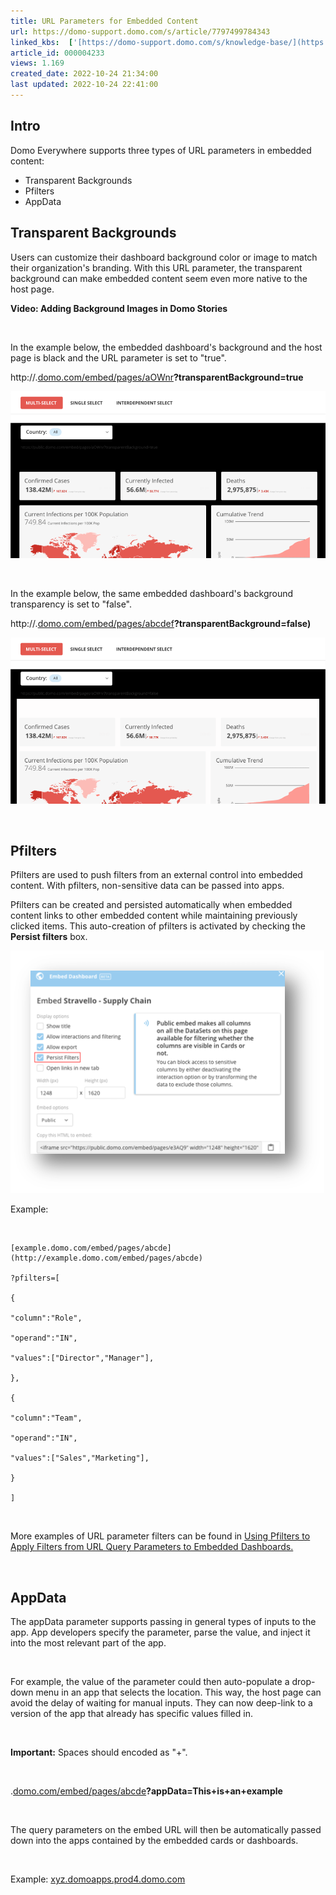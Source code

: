 ```yaml
---
title: URL Parameters for Embedded Content
url: https://domo-support.domo.com/s/article/7797499784343
linked_kbs:  ['[https://domo-support.domo.com/s/knowledge-base/](https://domo-support.domo.com/s/knowledge-base/)', '[https://domo-support.domo.com/s/](https://domo-support.domo.com/s/)', '[https://domo-support.domo.com/s/topic/0TO5w000000ZamqGAC](https://domo-support.domo.com/s/topic/0TO5w000000ZamqGAC)', '[https://domo-support.domo.com/s/topic/0TO5w000000ZanbGAC](https://domo-support.domo.com/s/topic/0TO5w000000ZanbGAC)', '[https://domo-support.domo.com/s/article/360042933114](https://domo-support.domo.com/s/article/360042933114)', '[https://domo-support.domo.com/s/article/7797499784343](https://domo-support.domo.com/s/article/7797499784343)', '[https://domo-support.domo.com/s/topic/0TO5w000000ZanbGAC/domo-everywhere](https://domo-support.domo.com/s/topic/0TO5w000000ZanbGAC/domo-everywhere)', '[https://domo-support.domo.com/s/article/360043429933](https://domo-support.domo.com/s/article/360043429933)', '[https://domo-support.domo.com/s/article/360043429953](https://domo-support.domo.com/s/article/360043429953)', '[https://domo-support.domo.com/s/article/360042925494](https://domo-support.domo.com/s/article/360042925494)', '[https://domo-support.domo.com/s/article/360043429913](https://domo-support.domo.com/s/article/360043429913)', '[https://domo-support.domo.com/s/article/4408174643607](https://domo-support.domo.com/s/article/4408174643607)', '[https://domo-support.domo.com/s/login/](https://domo-support.domo.com/s/login/)']
article_id: 000004233
views: 1.169
created_date: 2022-10-24 21:34:00
last updated: 2022-10-24 22:41:00
---
```




Intro
-----


Domo Everywhere supports three types of URL parameters in embedded content: 


* Transparent Backgrounds
* Pfilters
* AppData


Transparent Backgrounds
-----------------------


Users can customize their dashboard background color or image to match their organization's branding. With this URL parameter, the transparent background can make embedded content seem even more native to the host page.


**Video: Adding Background Images in Domo Stories**



 


In the example below, the embedded dashboard's background and the host page is black and the URL parameter is set to "true". 


http://*<domain>*.[domo.com/embed/pages/aOWnr](http://domo.com/embed/pages/aOWnr)**?transparentBackground=true**


![truetransback.png](truetransback.png)


 


In the example below, the same embedded dashboard's background transparency is set to "false".


http://*<domain>*.[domo.com/embed/pages/abcdef](http://domo.com/embed/pages/abcdef)**?transparentBackground=false)**


**![falsetransback.png](falsetransback.png)**


 


Pfilters
--------


Pfilters are used to push filters from an external control into embedded content. With pfilters, non-sensitive data can be passed into apps. 


Pfilters can be created and persisted automatically when embedded content links to other embedded content while maintaining previously clicked items. This auto-creation of pfilters is activated by checking the **Persist filters** box. 


![persistfilters.png](persistfilters.png)


Example:


 



```
[example.domo.com/embed/pages/abcde](http://example.domo.com/embed/pages/abcde)  
  
?pfilters=[  
  
{  
  
"column":"Role",  
  
"operand":"IN",  
  
"values":["Director","Manager"],  
  
},  
  
{  
  
"column":"Team",  
  
"operand":"IN",  
  
"values":["Sales","Marketing"],  
  
}  
  
]
```

 


More examples of URL parameter filters can be found in [Using Pfilters to Apply Filters from URL Query Parameters to Embedded Dashboards.](/s/article/360042933114)


 


AppData
-------


The appData parameter supports passing in general types of inputs to the app. App developers specify the parameter, parse the value, and inject it into the most relevant part of the app. 


 


For example, the value of the parameter could then auto-populate a drop-down menu in an app that selects the location. This way, the host page can avoid the delay of waiting for manual inputs. They can now deep-link to a version of the app that already has specific values filled in.


 







**Important:** Spaces should encoded as "+".



 


*<domain>*.[domo.com/embed/pages/abcde](http://domo.com/embed/pages/abcde)**?appData=This+is+an+example**


 


The query parameters on the embed URL will then be automatically passed down into the apps contained by the embedded cards or dashboards.


 


Example: [xyz.domoapps.prod4.domo.com](http://xyz.domoapps.prod4.domo.com)


 


 

